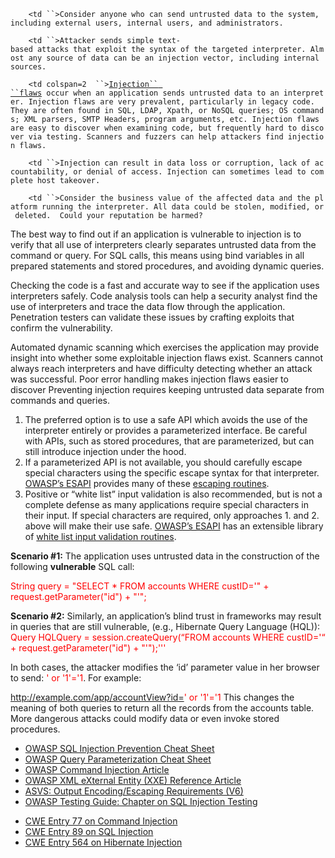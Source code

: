 `    <td ``>Consider anyone who can send untrusted data to the system, including external users, internal users, and administrators.`

</td>

`    <td ``>Attacker sends simple text-based attacks that exploit the syntax of the targeted interpreter. Almost any source of data can be an injection vector, including internal sources.`

</td>

`    <td colspan=2  ``>`[`Injection``
 ``flaws`](http://www.owasp.org/index.php/Injection_Flaws)` occur when an application sends untrusted data to an interpreter. Injection flaws are very prevalent, particularly in legacy code.  They are often found in SQL, LDAP, Xpath, or NoSQL queries; OS commands; XML parsers, SMTP Headers, program arguments, etc. Injection flaws are easy to discover when examining code, but frequently hard to discover via testing. Scanners and fuzzers can help attackers find injection flaws.`

</td>

`    <td ``>Injection can result in data loss or corruption, lack of accountability, or denial of access. Injection can sometimes lead to complete host takeover.`

</td>

`    <td ``>Consider the business value of the affected data and the platform running the interpreter. All data could be stolen, modified, or deleted.  Could your reputation be harmed?`

</td>

The best way to find out if an application is vulnerable to injection is
to verify that all use of interpreters clearly separates untrusted data
from the command or query. For SQL calls, this means using bind
variables in all prepared statements and stored procedures, and avoiding
dynamic queries.

Checking the code is a fast and accurate way to see if the application
uses interpreters safely. Code analysis tools can help a security
analyst find the use of interpreters and trace the data flow through the
application. Penetration testers can validate these issues by crafting
exploits that confirm the vulnerability.

Automated dynamic scanning which exercises the application may provide
insight into whether some exploitable injection flaws exist. Scanners
cannot always reach interpreters and have difficulty detecting whether
an attack was successful. Poor error handling makes injection flaws
easier to discover  Preventing injection requires keeping untrusted data
separate from commands and queries.

1.  The preferred option is to use a safe API which avoids the use of
    the interpreter entirely or provides a parameterized interface. Be
    careful with APIs, such as stored procedures, that are
    parameterized, but can still introduce injection under the hood.
2.  If a parameterized API is not available, you should carefully escape
    special characters using the specific escape syntax for that
    interpreter. [OWASP’s ESAPI](https://www.owasp.org/index.php/ESAPI)
    provides many of these [escaping
    routines](http://owasp-esapi-java.googlecode.com/svn/trunk_doc/latest/org/owasp/esapi/Encoder.html).
3.  Positive or “white list” input validation is also recommended, but
    is not a complete defense as many applications require special
    characters in their input. If special characters are required, only
    approaches 1. and 2. above will make their use safe. [OWASP’s
    ESAPI](https://www.owasp.org/index.php/ESAPI) has an extensible
    library of [white list input validation
    routines](http://owasp-esapi-java.googlecode.com/svn/trunk_doc/latest/org/owasp/esapi/Validator.html).

**Scenario \#1:** The application uses untrusted data in the
construction of the following **vulnerable** SQL call:

<span style="color:red;"> String query = "SELECT \* FROM accounts WHERE
custID='" + request.getParameter("id") + "'";

</span> **Scenario \#2:** Similarly, an application’s blind trust in
frameworks may result in queries that are still vulnerable, (e.g.,
Hibernate Query Language (HQL)): <span style="color:red;"> Query
HQLQuery = session.createQuery(“FROM accounts WHERE custID='“ +
request.getParameter("id") + "'");'''

</span> In both cases, the attacker modifies the ‘id’ parameter value in
her browser to send: <span style="color:red;">' or '1'='1</span>. For
example:

<span style="color:red;"> http://example.com/app/accountView?id=' or
'1'='1 </span> This changes the meaning of both queries to return all
the records from the accounts table. More dangerous attacks could modify
data or even invoke stored procedures.

  - [OWASP SQL Injection Prevention Cheat
    Sheet](https://www.owasp.org/index.php/SQL_Injection_Prevention_Cheat_Sheet)
  - [OWASP Query Parameterization Cheat
    Sheet](https://www.owasp.org/index.php/Query_Parameterization_Cheat_Sheet)
  - [OWASP Command Injection
    Article](https://www.owasp.org/index.php/Command_Injection)
  - [OWASP XML eXternal Entity (XXE) Reference
    Article](https://www.owasp.org/index.php/XXE)
  - [ASVS: Output Encoding/Escaping Requirements
    (V6)](https://www.owasp.org/index.php/ASVS)
  - [OWASP Testing Guide: Chapter on SQL Injection
    Testing](https://www.owasp.org/index.php/Testing_for_SQL_Injection_\(OWASP-DV-005\))

<!-- end list -->

  - [CWE Entry 77 on Command
    Injection](http://cwe.mitre.org/data/definitions/77.html)
  - [CWE Entry 89 on SQL
    Injection](http://cwe.mitre.org/data/definitions/89.html)
  - [CWE Entry 564 on Hibernate
    Injection](http://cwe.mitre.org/data/definitions/564.html)